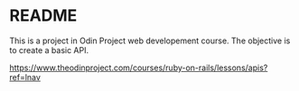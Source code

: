 # README


This is a project in Odin Project web developement course. The objective is to create a basic API.

https://www.theodinproject.com/courses/ruby-on-rails/lessons/apis?ref=lnav

